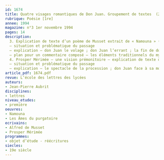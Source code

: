 ```yaml
---
id: 1674
title: Quatre visages romantiques de Don Juan. Groupement de textes  (2/3)
rubrique: Poésie [1re]
annee: 1994
magazine: n°3 1er novembre 1994
pages: 14
description: 
  3. Explication de texte d’un poème de Musset extrait de « Namouna » (chant 2)
  – situation et problématique du passage
  – explication – don Juan le volage ; don Juan l’errant ; la fin de don Juan
  – plan pour un commentaire composé – les éléments traditionnels du mythe ; la grandeur mythique de don Juan ; le tragique absurde de la condition humaine
  4. Prosper Mérimée – une vision prémonitoire – explication de texte d’un extrait des « Âmes du purgatoire »
  – situation et problématique du passage
  – explication – le spectacle de la procession ; don Juan face à sa mort
article_pdf: 1674.pdf
revue: L’école des lettres des lycées
auteurs:
- Jean-Pierre Aubrit
disciplines:
- lettres
niveau_etudes:
- première
oeuvres:
- Namouna
- Les Âmes du purgatoire
ecrivains:
- Alfred de Musset
- Prosper Mérimée
programmes:
- objet d’étude - réécritures
siecles:
- 19e siècle
---
```


